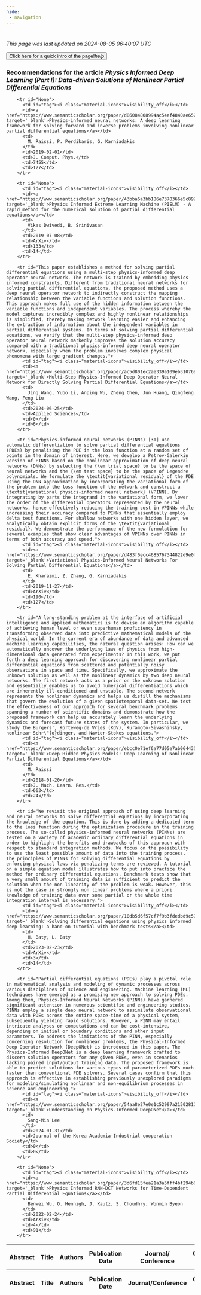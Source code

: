 ```yaml
---
hide:
 - navigation
---
```

<!DOCTYPE html>
#
<html lang="en">
<head>
  <meta charset="utf-8">
</head>

<body>
  <p>
  <i class="footer">This page was last updated on 2024-08-05 06:40:07 UTC</i>
  </p>
  
  <div class="note info" onclick="startIntro()">
    <p>
      <button type="button" class="buttons">
        <div style="display: flex; align-items: center;">
        Click here for a quick intro of the page! <i class="material-icons">help</i>
        </div>
      </button>
    </p>
  </div>

  <p>
  <h3 data-intro='Recommendations for the article'>
    Recommendations for the article <i>Physics Informed Deep Learning (Part I): Data-driven Solutions of Nonlinear Partial Differential Equations</i>
  </h3>
  <table id="table1" class="display wrap" style="width:100%">
  <thead>
    <tr>
        <th data-intro='Click to view the abstract (if available)'>Abstract</th>
        <th>Title</th>
        <th>Authors</th>
        <th>Publication Date</th>
        <th>Journal/ Conference</th>
        <th>Citation count</th>
        <th data-intro='Highest h-index among the authors'>Highest h-index</th>
    </tr>
  </thead>
  <tbody>
    
        <tr id="None">
          <td id="tag"><i class="material-icons">visibility_off</i></td>
          <td><a href="https://www.semanticscholar.org/paper/d86084808994ac54ef4840ae65295f3c0ec4decd" target='_blank'>Physics-informed neural networks: A deep learning framework for solving forward and inverse problems involving nonlinear partial differential equations</a></td>
          <td>
            M. Raissi, P. Perdikaris, G. Karniadakis
          </td>
          <td>2019-02-01</td>
          <td>J. Comput. Phys.</td>
          <td>7455</td>
          <td>127</td>
        </tr>
    
        <tr id="None">
          <td id="tag"><i class="material-icons">visibility_off</i></td>
          <td><a href="https://www.semanticscholar.org/paper/43bba6a3bb186e7370366e5c899c90ca9a573820" target='_blank'>Physics Informed Extreme Learning Machine (PIELM) - A rapid method for the numerical solution of partial differential equations</a></td>
          <td>
            Vikas Dwivedi, B. Srinivasan
          </td>
          <td>2019-07-08</td>
          <td>ArXiv</td>
          <td>133</td>
          <td>14</td>
        </tr>
    
        <tr id="This paper establishes a method for solving partial differential equations using a multi-step physics-informed deep operator neural network. The network is trained by embedding physics-informed constraints. Different from traditional neural networks for solving partial differential equations, the proposed method uses a deep neural operator network to indirectly construct the mapping relationship between the variable functions and solution functions. This approach makes full use of the hidden information between the variable functions and independent variables. The process whereby the model captures incredibly complex and highly nonlinear relationships is simplified, thereby making network learning easier and enhancing the extraction of information about the independent variables in partial differential systems. In terms of solving partial differential equations, we verify that the multi-step physics-informed deep operator neural network markedly improves the solution accuracy compared with a traditional physics-informed deep neural operator network, especially when the problem involves complex physical phenomena with large gradient changes.">
          <td id="tag"><i class="material-icons">visibility_off</i></td>
          <td><a href="https://www.semanticscholar.org/paper/ac5d801ec2ae339a109eb310769fe243cbff7025" target='_blank'>Multi-Step Physics-Informed Deep Operator Neural Network for Directly Solving Partial Differential Equations</a></td>
          <td>
            Jing Wang, Yubo Li, Anping Wu, Zheng Chen, Jun Huang, Qingfeng Wang, Feng Liu
          </td>
          <td>2024-06-25</td>
          <td>Applied Sciences</td>
          <td>0</td>
          <td>6</td>
        </tr>
    
        <tr id="Physics-informed neural networks (PINNs) [31] use automatic differentiation to solve partial differential equations (PDEs) by penalizing the PDE in the loss function at a random set of points in the domain of interest. Here, we develop a Petrov-Galerkin version of PINNs based on the nonlinear approximation of deep neural networks (DNNs) by selecting the {\em trial space} to be the space of neural networks and the {\em test space} to be the space of Legendre polynomials. We formulate the \textit{variational residual} of the PDE using the DNN approximation by incorporating the variational form of the problem into the loss function of the network and construct a \textit{variational physics-informed neural network} (VPINN). By integrating by parts the integrand in the variational form, we lower the order of the differential operators represented by the neural networks, hence effectively reducing the training cost in VPINNs while increasing their accuracy compared to PINNs that essentially employ delta test functions. For shallow networks with one hidden layer, we analytically obtain explicit forms of the \textit{variational residual}. We demonstrate the performance of the new formulation for several examples that show clear advantages of VPINNs over PINNs in terms of both accuracy and speed.">
          <td id="tag"><i class="material-icons">visibility_off</i></td>
          <td><a href="https://www.semanticscholar.org/paper/d483f6ecc4685767344822d9e0f03c82b68531ba" target='_blank'>Variational Physics-Informed Neural Networks For Solving Partial Differential Equations</a></td>
          <td>
            E. Kharazmi, Z. Zhang, G. Karniadakis
          </td>
          <td>2019-11-27</td>
          <td>ArXiv</td>
          <td>190</td>
          <td>127</td>
        </tr>
    
        <tr id="A long-standing problem at the interface of artificial intelligence and applied mathematics is to devise an algorithm capable of achieving human level or even superhuman proficiency in transforming observed data into predictive mathematical models of the physical world. In the current era of abundance of data and advanced machine learning capabilities, the natural question arises: How can we automatically uncover the underlying laws of physics from high-dimensional data generated from experiments? In this work, we put forth a deep learning approach for discovering nonlinear partial differential equations from scattered and potentially noisy observations in space and time. Specifically, we approximate the unknown solution as well as the nonlinear dynamics by two deep neural networks. The first network acts as a prior on the unknown solution and essentially enables us to avoid numerical differentiations which are inherently ill-conditioned and unstable. The second network represents the nonlinear dynamics and helps us distill the mechanisms that govern the evolution of a given spatiotemporal data-set. We test the effectiveness of our approach for several benchmark problems spanning a number of scientific domains and demonstrate how the proposed framework can help us accurately learn the underlying dynamics and forecast future states of the system. In particular, we study the Burgers', Korteweg-de Vries (KdV), Kuramoto-Sivashinsky, nonlinear Schr\"{o}dinger, and Navier-Stokes equations.">
          <td id="tag"><i class="material-icons">visibility_off</i></td>
          <td><a href="https://www.semanticscholar.org/paper/ebcc0e71ef6a77d05e7ab064435bc2da87c55e91" target='_blank'>Deep Hidden Physics Models: Deep Learning of Nonlinear Partial Differential Equations</a></td>
          <td>
            M. Raissi
          </td>
          <td>2018-01-20</td>
          <td>J. Mach. Learn. Res.</td>
          <td>663</td>
          <td>24</td>
        </tr>
    
        <tr id="We revisit the original approach of using deep learning and neural networks to solve differential equations by incorporating the knowledge of the equation. This is done by adding a dedicated term to the loss function during the optimization procedure in the training process. The so-called physics-informed neural networks (PINNs) are tested on a variety of academic ordinary differential equations in order to highlight the benefits and drawbacks of this approach with respect to standard integration methods. We focus on the possibility to use the least possible amount of data into the training process. The principles of PINNs for solving differential equations by enforcing physical laws via penalizing terms are reviewed. A tutorial on a simple equation model illustrates how to put into practice the method for ordinary differential equations. Benchmark tests show that a very small amount of training data is sufficient to predict the solution when the non linearity of the problem is weak. However, this is not the case in strongly non linear problems where a priori knowledge of training data over some partial or the whole time integration interval is necessary.">
          <td id="tag"><i class="material-icons">visibility_off</i></td>
          <td><a href="https://www.semanticscholar.org/paper/10db5d6f57cf7f9b3fdedbd9c578d79dd2e863fa" target='_blank'>Solving differential equations using physics informed deep learning: a hand-on tutorial with benchmark tests</a></td>
          <td>
            H. Baty, L. Baty
          </td>
          <td>2023-02-23</td>
          <td>ArXiv</td>
          <td>3</td>
          <td>14</td>
        </tr>
    
        <tr id="Partial differential equations (PDEs) play a pivotal role in mathematical analysis and modeling of dynamic processes across various disciplines of science and engineering. Machine learning (ML) techniques have emerged as a promising new approach to solving PDEs. Among them, Physics-Informed Neural Networks (PINNs) have garnered significant attention in numerous scientific and engineering studies. PINNs employ a single deep neural network to assimilate observational data with PDEs across the entire space-time of a physical system, subsequently yielding rapid solutions. However, a PINN may entail intricate analyses or computations and can be cost-intensive, depending on initial or boundary conditions and other input parameters. To address the limitations of the PINN, especially concerning resolution for nonlinear problems, the Physical-Informed Deep Operator Network (DeepONet) is introduced in this paper. The Physics-Informed DeepONet is a deep learning framework crafted to discern solution operators for any given PDEs, even in scenarios lacking paired input/output training data. The proposed framework is able to predict solutions for various types of parameterized PDEs much faster than conventional PDE solvers. Several cases confirm that this approach is effective in establishing previously unexplored paradigms for modeling/simulating nonlinear and non-equilibrium processes in science and engineering.">
          <td id="tag"><i class="material-icons">visibility_off</i></td>
          <td><a href="https://www.semanticscholar.org/paper/54aa8e27e0e1c52997a21502817afcb71d9e8ccb" target='_blank'>Understanding on Physics-Informed DeepONet</a></td>
          <td>
            Sang-Min Lee
          </td>
          <td>2024-01-31</td>
          <td>Journal of the Korea Academia-Industrial cooperation Society</td>
          <td>0</td>
          <td>0</td>
        </tr>
    
        <tr id="None">
          <td id="tag"><i class="material-icons">visibility_off</i></td>
          <td><a href="https://www.semanticscholar.org/paper/3d6fd15fea21a3a5fff4bf294b67cb959b46008a" target='_blank'>Physics Informed RNN-DCT Networks for Time-Dependent Partial Differential Equations</a></td>
          <td>
            Benwei Wu, O. Hennigh, J. Kautz, S. Choudhry, Wonmin Byeon
          </td>
          <td>2022-02-24</td>
          <td>ArXiv</td>
          <td>4</td>
          <td>91</td>
        </tr>
    
  </tbody>
  <tfoot>
    <tr>
        <th>Abstract</th>
        <th>Title</th>
        <th>Authors</th>
        <th>Publication Date</th>
        <th>Journal/Conference</th>
        <th>Citation count</th>
        <th>Highest h-index</th>
    </tr>
  </tfoot>
  </table>
  </p>

</body>

<script>
var dataTableOptions = {
        initComplete: function () {
        this.api()
            .columns()
            .every(function () {
                let column = this;
 
                // Create select element
                let select = document.createElement('select');
                select.add(new Option(''));
                column.footer().replaceChildren(select);
 
                // Apply listener for user change in value
                select.addEventListener('change', function () {
                    column
                        .search(select.value, {exact: true})
                        .draw();
                });

                // keep the width of the select element same as the column
                select.style.width = '100%';
 
                // Add list of options
                column
                    .data()
                    .unique()
                    .sort()
                    .each(function (d, j) {
                        select.add(new Option(d));
                    });
            });
    },
    scrollX: false,
    scrollCollapse: true,
    paging: true,
    fixedColumns: true,
    columnDefs: [
        {"className": "dt-center", "targets": "_all"},
        // set width for both columns 0 and 1 as 25%
        { width: '5%', targets: 0 },
        { width: '25%', targets: 1 },
        { width: '20%', targets: 2 },
        { width: '10%', targets: 3 },
        { width: '20%', targets: 4 }

      ],
    pageLength: 10,
    layout: {
        topStart: {
            buttons: ['copy', 'csv', 'excel', 'pdf', 'print']
        }
    }
  }
  new DataTable('#table1', dataTableOptions);
  
  var table = $('#table1').DataTable();
  $('#table1 tbody').on('click', 'td:first-child', function () {
    var tr = $(this).closest('tr');
    var row = table.row( tr );

    var rowId = tr.attr('id');
    // alert(rowId);

    if (row.child.isShown()) {
      // This row is already open - close it.
      row.child.hide();
      tr.removeClass('shown');
      tr.find('td:first-child').html('<i class="material-icons">visibility_off</i>');
    } else {
      // Open row.
      // row.child('foo').show();
      var content = '<div class="child-row-content"><strong>Abstract:</strong> ' + rowId + '</div>';
      row.child(content).show();
      tr.addClass('shown');
      tr.find('td:first-child').html('<i class="material-icons">visibility</i>');
    }
  });
</script>
<style>
  .child-row-content {
    text-align: justify;
    text-justify: inter-word;
    word-wrap: break-word; /* Ensure long words are broken */
    white-space: normal; /* Ensure text wraps to the next line */
    max-width: 100%; /* Ensure content does not exceed the table width */
    padding: 10px; /* Optional: add some padding for better readability */
    /* font size */
    font-size: small;
  }
</style>
</html>